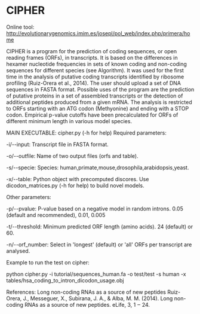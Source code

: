 # CIPHER
Online tool: http://evolutionarygenomics.imim.es/josepl/pol_web/index.php/primera/home

CIPHER is a program for the prediction of coding sequences, or open reading frames (ORFs), in transcripts. It is based on the differences in hexamer nucleotide frequencies in sets of known coding and non-coding sequences for different species (see Algorithm). It was used for the first time in the analysis of putative coding transcripts identified by ribosome profiling (Ruiz-Orera et al., 2014).  The user should upload a set of DNA sequences in FASTA format. Possible uses of the program are the prediction of putative proteins in a set of assembled transcripts or the detection of additional peptides produced from a given mRNA. The analysis is restricted to ORFs starting with an ATG codon (Methyonine) and ending with a STOP codon. Empirical p-value cutoffs have been precalculated for ORFs of different minimum length in various model species. 


MAIN EXECUTABLE: cipher.py (-h for help)
Required parameters:

-i/--input: Transcript file in FASTA format.

-o/--outfile: Name of two output files (orfs and table).

-s/--specie: Species: human,primate,mouse,drosophila,arabidopsis,yeast.

-x/--table: Python object with precomputed discores. Use dicodon_matrices.py (-h for help) to build novel models.

Other parameters:

-p/--pvalue: P-value based on a negative model in random introns. 0.05 (default and recommended), 0.01, 0.005

-t/--threshold: Minimum predicted ORF length (amino acids). 24 (default) or 60.

-n/--orf_number: Select in 'longest' (default) or 'all' ORFs per transcript are analysed.


Example to run the test on cipher:

python cipher.py -i tutorial/sequences_human.fa -o test/test -s human -x tables/hsa_coding_to_intron_dicodon_usage.obj         


References:
Long non-coding RNAs as a source of new peptides Ruiz-Orera, J., Messeguer, X., Subirana, J. A., & Alba, M. M. (2014). Long non-coding RNAs as a source of new peptides. eLife, 3, 1 ‒ 24.



